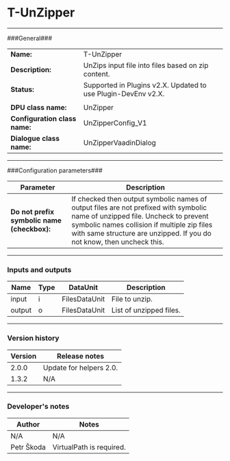 # T-UnZipper #
----------

###General###

|                              |                                                  |
|------------------------------|--------------------------------------------------|
|**Name:**                     |T-UnZipper                                        |
|**Description:**              |UnZips input file into files based on zip content. |
|**Status:**                   |Supported in Plugins v2.X. Updated to use Plugin-DevEnv v2.X.       |
|                              |                      |
|**DPU class name:**           |UnZipper              | 
|**Configuration class name:** |UnZipperConfig_V1     |
|**Dialogue class name:**      |UnZipperVaadinDialog  |

***

###Configuration parameters###

|Parameter                                       |Description                                                              |                                                        
|------------------------------------------------|-------------------------------------------------------------------------|
|**Do not prefix symbolic name (checkbox):**     |If checked then output symbolic names of output files are not prefixed with symbolic name of unzipped file. Uncheck to prevent symbolic names collision if multiple zip files with same structure are unzipped. If you do not know, then uncheck this. | 

***

### Inputs and outputs ###

|Name    |Type           |DataUnit      |Description            |
|--------|---------------|--------------|-----------------------|
|input   |i              |FilesDataUnit |File to unzip.          |
|output  |o              |FilesDataUnit |List of unzipped files. |

***

### Version history ###

|Version          |Release notes               |
|-----------------|----------------------------|
|2.0.0            |Update for helpers 2.0.     |
|1.3.2            |N/A                          |

***

### Developer's notes ###

|Author           |Notes                           |
|-----------------|--------------------------------|
|N/A              |N/A                             |
|Petr Škoda       |VirtualPath is required.        |
